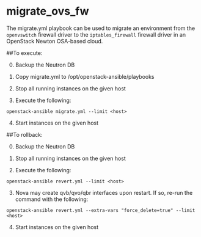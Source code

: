 # migrate_ovs_fw

The migrate.yml playbook can be used to migrate an environment from the `openvswitch` firewall driver to the `iptables_firewall` firewall driver in an OpenStack Newton OSA-based cloud.

##To execute:

0. Backup the Neutron DB

1. Copy migrate.yml to /opt/openstack-ansible/playbooks

2. Stop all running instances on the given host

3. Execute the following: 

```
openstack-ansible migrate.yml --limit <host>
```

4. Start instances on the given host

##To rollback:

0. Backup the Neutron DB

1. Stop all running instances on the given host

2. Execute the following: 

```
openstack-ansible revert.yml --limit <host>
```

3. Nova may create qvb/qvo/qbr interfaces upon restart. If so, re-run the command with the following: 

```
openstack-ansible revert.yml --extra-vars "force_delete=true" --limit <host>
```

4. Start instances on the given host

